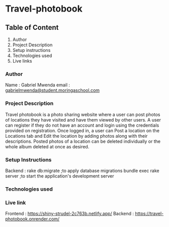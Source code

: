 # Travel-photobook

## Table of Content
1. Author
2. Project Description
3. Setup instructions
4. Technologies used
5. Live links


### Author
Name : Gabriel Mwenda
email : gabrielmwenda@student.moringaschool.com

### Project Description
Travel photobook is a photo sharing website where a user can post photos of locations they have visited and have them viewed by other users.
A user can register if they do not have an account and login using the credentials provided on registration.
Once logged in, a user can Post a location on the Locations tab and Edit the location by adding photos along with their descriptions.
Posted photos of a location can be deleted individually or the whole album deleted at once as desired.

### Setup Instructions
Backend : rake db:migrate ;to apply database migrations
          bundle exec rake server ;to start the application's development server

### Technologies used


### Live link



Frontend : https://shiny-strudel-2c763b.netlify.app/
Backend : https://travel-photobook.onrender.com/
